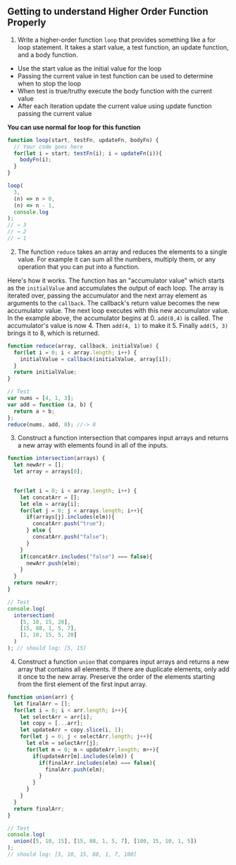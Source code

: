 ## Getting to understand Higher Order Function Properly

1. Write a higher-order function `loop` that provides something like a for loop statement. It takes a start value, a test function, an update function, and a body function.

- Use the start value as the initial value for the loop
- Passing the current value in test function can be used to determine when to stop the loop
- When test is true/truthy execute the body function with the current value
- After each iteration update the current value using update function passing the current value

**You can use normal for loop for this function**

```js
function loop(start, testFn, updateFn, bodyFn) {
  // Your code goes here
  for(let i = start; testFn(i); i = updateFn(i)){
    bodyFn(i);
  }
}

loop(
  3,
  (n) => n > 0,
  (n) => n - 1,
  console.log
);
// → 3
// → 2
// → 1
```

2. The function `reduce` takes an array and reduces the elements to a single value. For example it can sum all the numbers, multiply them, or any operation that you can put into a function.

Here's how it works. The function has an "accumulator value" which starts as the `initialValue` and accumulates the output of each loop. The array is iterated over, passing the accumulator and the next array element as arguments to the `callback`. The callback's return value becomes the new accumulator value. The next loop executes with this new accumulator value. In the example above, the accumulator begins at 0. `add(0,4)` is called. The accumulator's value is now 4. Then `add(4, 1)` to make it 5. Finally `add(5, 3)` brings it to 8, which is returned.

```js
function reduce(array, callback, initialValue) {
  for(let i = 0; i < array.length; i++) {
    initialValue = callback(initialValue, array[i]);
  }
  return initialValue;
}

// Test
var nums = [4, 1, 3];
var add = function (a, b) {
  return a + b;
};
reduce(nums, add, 0); //-> 8

```

3. Construct a function intersection that compares input arrays and returns a new array with elements found in all of the inputs.

```js
function intersection(arrays) {
  let newArr = [];
  let array = arrays[0];
  

  for(let i = 0; i < array.length; i++) {
    let concatArr = [];
    let elm = array[i];
    for(let j = 0; j < arrays.length; i++){
      if(arrays[j].includes(elm)){
        concatArr.push("true");
      } else {
        concatArr.push("false");
      }
    }
    if(concatArr.includes("false") === false){
      newArr.push(elm);
    }
  }
  return newArr;
}

// Test
console.log(
  intersection(
    [5, 10, 15, 20],
    [15, 88, 1, 5, 7],
    [1, 10, 15, 5, 20]
  )
); // should log: [5, 15]
```

4. Construct a function `union` that compares input arrays and returns a new array that contains all elements. If there are duplicate elements, only add it once to the new array. Preserve the order of the elements starting from the first element of the first input array.

```js
function union(arr) {
  let finalArr = [];
  for(let i = 0; i < arr.length; i++){
    let selectArr = arr[i];
    let copy = [...arr];
    let updateArr = copy.slice(i, 1);
    for(let j = 0; j < selectArr.length; j++){
      let elm = selectArr[j];
      for(let m = 0; m < updateArr.length; m++){
        if(updateArr[m].includes(elm)) {
          if(finalArr.includes(elm) === false){
            finalArr.push(elm);
          }
        }
      }
    }
  }
  return finalArr;
}

// Test
console.log(
  union([5, 10, 15], [15, 88, 1, 5, 7], [100, 15, 10, 1, 5])
);
// should log: [5, 10, 15, 88, 1, 7, 100]
```
